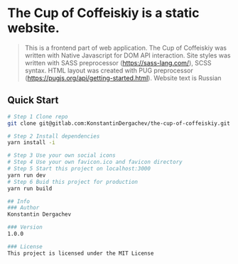 # The Cup of Coffeiskiy is a static website.
> This is a frontend part of web application. The Cup of Coffeiskiy was written with Native Javascript for DOM API interaction. Site styles was written with SASS preprocessor (https://sass-lang.com/), SCSS syntax. HTML layout was created with PUG preprocessor (https://pugjs.org/api/getting-started.html).
> Website text is Russian

## Quick Start

```bash
# Step 1 Clone repo
git clone git@gitlab.com:KonstantinDergachev/the-cup-of-coffeiskiy.git

# Step 2 Install dependencies
yarn install -i

# Step 3 Use your own social icons
# Step 4 Use your own favicon.ico and favicon directory
# Step 5 Start this project on localhost:3000
yarn run dev
# Step 6 Buid this project for production
yarn run build

## Info
### Author
Konstantin Dergachev

### Version
1.0.0

### License
This project is licensed under the MIT License